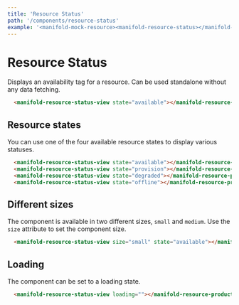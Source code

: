 ```yaml
---
title: 'Resource Status'
path: '/components/resource-status'
example: '<manifold-mock-resource><manifold-resource-status></manifold-resource-status></manifold-mock-resource>'
---
```


# Resource Status

Displays an availability tag for a resource. Can be used standalone without any data fetching.

```html
  <manifold-resource-status-view state="available"></manifold-resource-product>
```

## Resource states

You can use one of the four available resource states to display various statuses.

```html
  <manifold-resource-status-view state="available"></manifold-resource-product>
  <manifold-resource-status-view state="provision"></manifold-resource-product>
  <manifold-resource-status-view state="degraded"></manifold-resource-product>
  <manifold-resource-status-view state="offline"></manifold-resource-product>
```

## Different sizes

The component is available in two different sizes, `small` and `medium`. Use the `size` attribute to set the component size.

```html
  <manifold-resource-status-view size="small" state="available"></manifold-resource-product>
```

## Loading

The component can be set to a loading state.

```html
  <manifold-resource-status-view loading=""></manifold-resource-product>
```

